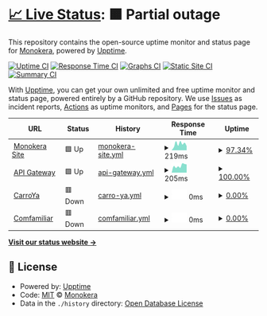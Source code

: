 # [📈 Live Status](https://status.ops.monokera.site): <!--live status--> **🟧 Partial outage**

This repository contains the open-source uptime monitor and status page for [Monokera](https://monokera.com/), powered by [Upptime](https://github.com/upptime/upptime).

[![Uptime CI](https://github.com/monokera-tech/upptime/workflows/Uptime%20CI/badge.svg)](https://github.com/monokera-tech/upptime/actions?query=workflow%3A%22Uptime+CI%22)
[![Response Time CI](https://github.com/monokera-tech/upptime/workflows/Response%20Time%20CI/badge.svg)](https://github.com/monokera-tech/upptime/actions?query=workflow%3A%22Response+Time+CI%22)
[![Graphs CI](https://github.com/monokera-tech/upptime/workflows/Graphs%20CI/badge.svg)](https://github.com/monokera-tech/upptime/actions?query=workflow%3A%22Graphs+CI%22)
[![Static Site CI](https://github.com/monokera-tech/upptime/workflows/Static%20Site%20CI/badge.svg)](https://github.com/monokera-tech/upptime/actions?query=workflow%3A%22Static+Site+CI%22)
[![Summary CI](https://github.com/monokera-tech/upptime/workflows/Summary%20CI/badge.svg)](https://github.com/monokera-tech/upptime/actions?query=workflow%3A%22Summary+CI%22)

With [Upptime](https://upptime.js.org), you can get your own unlimited and free uptime monitor and status page, powered entirely by a GitHub repository. We use [Issues](https://github.com/monokera-tech/upptime/issues) as incident reports, [Actions](https://github.com/monokera-tech/upptime/actions) as uptime monitors, and [Pages](https://status.ops.monokera.site) for the status page.

<!--start: status pages-->
<!-- This summary is generated by Upptime (https://github.com/upptime/upptime) -->
<!-- Do not edit this manually, your changes will be overwritten -->
<!-- prettier-ignore -->
| URL | Status | History | Response Time | Uptime |
| --- | ------ | ------- | ------------- | ------ |
| <img alt="" src="https://icons.duckduckgo.com/ip3/monokera.com.ico" height="13"> [Monokera Site](https://monokera.com/) | 🟩 Up | [monokera-site.yml](https://github.com/monokera-tech/upptime/commits/HEAD/history/monokera-site.yml) | <details><summary><img alt="Response time graph" src="./graphs/monokera-site/response-time-week.png" height="20"> 219ms</summary><br><a href="https://status.ops.monokera.site/history/monokera-site"><img alt="Response time 957" src="https://img.shields.io/endpoint?url=https%3A%2F%2Fraw.githubusercontent.com%2Fmonokera-tech%2Fupptime%2FHEAD%2Fapi%2Fmonokera-site%2Fresponse-time.json"></a><br><a href="https://status.ops.monokera.site/history/monokera-site"><img alt="24-hour response time 322" src="https://img.shields.io/endpoint?url=https%3A%2F%2Fraw.githubusercontent.com%2Fmonokera-tech%2Fupptime%2FHEAD%2Fapi%2Fmonokera-site%2Fresponse-time-day.json"></a><br><a href="https://status.ops.monokera.site/history/monokera-site"><img alt="7-day response time 219" src="https://img.shields.io/endpoint?url=https%3A%2F%2Fraw.githubusercontent.com%2Fmonokera-tech%2Fupptime%2FHEAD%2Fapi%2Fmonokera-site%2Fresponse-time-week.json"></a><br><a href="https://status.ops.monokera.site/history/monokera-site"><img alt="30-day response time 148" src="https://img.shields.io/endpoint?url=https%3A%2F%2Fraw.githubusercontent.com%2Fmonokera-tech%2Fupptime%2FHEAD%2Fapi%2Fmonokera-site%2Fresponse-time-month.json"></a><br><a href="https://status.ops.monokera.site/history/monokera-site"><img alt="1-year response time 833" src="https://img.shields.io/endpoint?url=https%3A%2F%2Fraw.githubusercontent.com%2Fmonokera-tech%2Fupptime%2FHEAD%2Fapi%2Fmonokera-site%2Fresponse-time-year.json"></a></details> | <details><summary><a href="https://status.ops.monokera.site/history/monokera-site">97.34%</a></summary><a href="https://status.ops.monokera.site/history/monokera-site"><img alt="All-time uptime 99.88%" src="https://img.shields.io/endpoint?url=https%3A%2F%2Fraw.githubusercontent.com%2Fmonokera-tech%2Fupptime%2FHEAD%2Fapi%2Fmonokera-site%2Fuptime.json"></a><br><a href="https://status.ops.monokera.site/history/monokera-site"><img alt="24-hour uptime 81.39%" src="https://img.shields.io/endpoint?url=https%3A%2F%2Fraw.githubusercontent.com%2Fmonokera-tech%2Fupptime%2FHEAD%2Fapi%2Fmonokera-site%2Fuptime-day.json"></a><br><a href="https://status.ops.monokera.site/history/monokera-site"><img alt="7-day uptime 97.34%" src="https://img.shields.io/endpoint?url=https%3A%2F%2Fraw.githubusercontent.com%2Fmonokera-tech%2Fupptime%2FHEAD%2Fapi%2Fmonokera-site%2Fuptime-week.json"></a><br><a href="https://status.ops.monokera.site/history/monokera-site"><img alt="30-day uptime 99.39%" src="https://img.shields.io/endpoint?url=https%3A%2F%2Fraw.githubusercontent.com%2Fmonokera-tech%2Fupptime%2FHEAD%2Fapi%2Fmonokera-site%2Fuptime-month.json"></a><br><a href="https://status.ops.monokera.site/history/monokera-site"><img alt="1-year uptime 99.79%" src="https://img.shields.io/endpoint?url=https%3A%2F%2Fraw.githubusercontent.com%2Fmonokera-tech%2Fupptime%2FHEAD%2Fapi%2Fmonokera-site%2Fuptime-year.json"></a></details>
| <img alt="" src="https://icons.duckduckgo.com/ip3/apigw.prod.monokera.site.ico" height="13"> [API Gateway](https://apigw.prod.monokera.site) | 🟩 Up | [api-gateway.yml](https://github.com/monokera-tech/upptime/commits/HEAD/history/api-gateway.yml) | <details><summary><img alt="Response time graph" src="./graphs/api-gateway/response-time-week.png" height="20"> 205ms</summary><br><a href="https://status.ops.monokera.site/history/api-gateway"><img alt="Response time 198" src="https://img.shields.io/endpoint?url=https%3A%2F%2Fraw.githubusercontent.com%2Fmonokera-tech%2Fupptime%2FHEAD%2Fapi%2Fapi-gateway%2Fresponse-time.json"></a><br><a href="https://status.ops.monokera.site/history/api-gateway"><img alt="24-hour response time 243" src="https://img.shields.io/endpoint?url=https%3A%2F%2Fraw.githubusercontent.com%2Fmonokera-tech%2Fupptime%2FHEAD%2Fapi%2Fapi-gateway%2Fresponse-time-day.json"></a><br><a href="https://status.ops.monokera.site/history/api-gateway"><img alt="7-day response time 205" src="https://img.shields.io/endpoint?url=https%3A%2F%2Fraw.githubusercontent.com%2Fmonokera-tech%2Fupptime%2FHEAD%2Fapi%2Fapi-gateway%2Fresponse-time-week.json"></a><br><a href="https://status.ops.monokera.site/history/api-gateway"><img alt="30-day response time 183" src="https://img.shields.io/endpoint?url=https%3A%2F%2Fraw.githubusercontent.com%2Fmonokera-tech%2Fupptime%2FHEAD%2Fapi%2Fapi-gateway%2Fresponse-time-month.json"></a><br><a href="https://status.ops.monokera.site/history/api-gateway"><img alt="1-year response time 194" src="https://img.shields.io/endpoint?url=https%3A%2F%2Fraw.githubusercontent.com%2Fmonokera-tech%2Fupptime%2FHEAD%2Fapi%2Fapi-gateway%2Fresponse-time-year.json"></a></details> | <details><summary><a href="https://status.ops.monokera.site/history/api-gateway">100.00%</a></summary><a href="https://status.ops.monokera.site/history/api-gateway"><img alt="All-time uptime 99.61%" src="https://img.shields.io/endpoint?url=https%3A%2F%2Fraw.githubusercontent.com%2Fmonokera-tech%2Fupptime%2FHEAD%2Fapi%2Fapi-gateway%2Fuptime.json"></a><br><a href="https://status.ops.monokera.site/history/api-gateway"><img alt="24-hour uptime 100.00%" src="https://img.shields.io/endpoint?url=https%3A%2F%2Fraw.githubusercontent.com%2Fmonokera-tech%2Fupptime%2FHEAD%2Fapi%2Fapi-gateway%2Fuptime-day.json"></a><br><a href="https://status.ops.monokera.site/history/api-gateway"><img alt="7-day uptime 100.00%" src="https://img.shields.io/endpoint?url=https%3A%2F%2Fraw.githubusercontent.com%2Fmonokera-tech%2Fupptime%2FHEAD%2Fapi%2Fapi-gateway%2Fuptime-week.json"></a><br><a href="https://status.ops.monokera.site/history/api-gateway"><img alt="30-day uptime 100.00%" src="https://img.shields.io/endpoint?url=https%3A%2F%2Fraw.githubusercontent.com%2Fmonokera-tech%2Fupptime%2FHEAD%2Fapi%2Fapi-gateway%2Fuptime-month.json"></a><br><a href="https://status.ops.monokera.site/history/api-gateway"><img alt="1-year uptime 99.26%" src="https://img.shields.io/endpoint?url=https%3A%2F%2Fraw.githubusercontent.com%2Fmonokera-tech%2Fupptime%2FHEAD%2Fapi%2Fapi-gateway%2Fuptime-year.json"></a></details>
| <img alt="" src="https://icons.duckduckgo.com/ip3/asistencias.carroya.com.ico" height="13"> [CarroYa](https://asistencias.carroya.com) | 🟥 Down | [carro-ya.yml](https://github.com/monokera-tech/upptime/commits/HEAD/history/carro-ya.yml) | <details><summary><img alt="Response time graph" src="./graphs/carro-ya/response-time-week.png" height="20"> 0ms</summary><br><a href="https://status.ops.monokera.site/history/carro-ya"><img alt="Response time 277" src="https://img.shields.io/endpoint?url=https%3A%2F%2Fraw.githubusercontent.com%2Fmonokera-tech%2Fupptime%2FHEAD%2Fapi%2Fcarro-ya%2Fresponse-time.json"></a><br><a href="https://status.ops.monokera.site/history/carro-ya"><img alt="24-hour response time 0" src="https://img.shields.io/endpoint?url=https%3A%2F%2Fraw.githubusercontent.com%2Fmonokera-tech%2Fupptime%2FHEAD%2Fapi%2Fcarro-ya%2Fresponse-time-day.json"></a><br><a href="https://status.ops.monokera.site/history/carro-ya"><img alt="7-day response time 0" src="https://img.shields.io/endpoint?url=https%3A%2F%2Fraw.githubusercontent.com%2Fmonokera-tech%2Fupptime%2FHEAD%2Fapi%2Fcarro-ya%2Fresponse-time-week.json"></a><br><a href="https://status.ops.monokera.site/history/carro-ya"><img alt="30-day response time 0" src="https://img.shields.io/endpoint?url=https%3A%2F%2Fraw.githubusercontent.com%2Fmonokera-tech%2Fupptime%2FHEAD%2Fapi%2Fcarro-ya%2Fresponse-time-month.json"></a><br><a href="https://status.ops.monokera.site/history/carro-ya"><img alt="1-year response time 272" src="https://img.shields.io/endpoint?url=https%3A%2F%2Fraw.githubusercontent.com%2Fmonokera-tech%2Fupptime%2FHEAD%2Fapi%2Fcarro-ya%2Fresponse-time-year.json"></a></details> | <details><summary><a href="https://status.ops.monokera.site/history/carro-ya">0.00%</a></summary><a href="https://status.ops.monokera.site/history/carro-ya"><img alt="All-time uptime 79.97%" src="https://img.shields.io/endpoint?url=https%3A%2F%2Fraw.githubusercontent.com%2Fmonokera-tech%2Fupptime%2FHEAD%2Fapi%2Fcarro-ya%2Fuptime.json"></a><br><a href="https://status.ops.monokera.site/history/carro-ya"><img alt="24-hour uptime 0.00%" src="https://img.shields.io/endpoint?url=https%3A%2F%2Fraw.githubusercontent.com%2Fmonokera-tech%2Fupptime%2FHEAD%2Fapi%2Fcarro-ya%2Fuptime-day.json"></a><br><a href="https://status.ops.monokera.site/history/carro-ya"><img alt="7-day uptime 0.00%" src="https://img.shields.io/endpoint?url=https%3A%2F%2Fraw.githubusercontent.com%2Fmonokera-tech%2Fupptime%2FHEAD%2Fapi%2Fcarro-ya%2Fuptime-week.json"></a><br><a href="https://status.ops.monokera.site/history/carro-ya"><img alt="30-day uptime 1.38%" src="https://img.shields.io/endpoint?url=https%3A%2F%2Fraw.githubusercontent.com%2Fmonokera-tech%2Fupptime%2FHEAD%2Fapi%2Fcarro-ya%2Fuptime-month.json"></a><br><a href="https://status.ops.monokera.site/history/carro-ya"><img alt="1-year uptime 55.45%" src="https://img.shields.io/endpoint?url=https%3A%2F%2Fraw.githubusercontent.com%2Fmonokera-tech%2Fupptime%2FHEAD%2Fapi%2Fcarro-ya%2Fuptime-year.json"></a></details>
| <img alt="" src="https://icons.duckduckgo.com/ip3/servicios.monokera.com.ico" height="13"> [Comfamiliar](https://servicios.monokera.com/compra-asistencias-y-seguros) | 🟥 Down | [comfamiliar.yml](https://github.com/monokera-tech/upptime/commits/HEAD/history/comfamiliar.yml) | <details><summary><img alt="Response time graph" src="./graphs/comfamiliar/response-time-week.png" height="20"> 0ms</summary><br><a href="https://status.ops.monokera.site/history/comfamiliar"><img alt="Response time 373" src="https://img.shields.io/endpoint?url=https%3A%2F%2Fraw.githubusercontent.com%2Fmonokera-tech%2Fupptime%2FHEAD%2Fapi%2Fcomfamiliar%2Fresponse-time.json"></a><br><a href="https://status.ops.monokera.site/history/comfamiliar"><img alt="24-hour response time 0" src="https://img.shields.io/endpoint?url=https%3A%2F%2Fraw.githubusercontent.com%2Fmonokera-tech%2Fupptime%2FHEAD%2Fapi%2Fcomfamiliar%2Fresponse-time-day.json"></a><br><a href="https://status.ops.monokera.site/history/comfamiliar"><img alt="7-day response time 0" src="https://img.shields.io/endpoint?url=https%3A%2F%2Fraw.githubusercontent.com%2Fmonokera-tech%2Fupptime%2FHEAD%2Fapi%2Fcomfamiliar%2Fresponse-time-week.json"></a><br><a href="https://status.ops.monokera.site/history/comfamiliar"><img alt="30-day response time 0" src="https://img.shields.io/endpoint?url=https%3A%2F%2Fraw.githubusercontent.com%2Fmonokera-tech%2Fupptime%2FHEAD%2Fapi%2Fcomfamiliar%2Fresponse-time-month.json"></a><br><a href="https://status.ops.monokera.site/history/comfamiliar"><img alt="1-year response time 363" src="https://img.shields.io/endpoint?url=https%3A%2F%2Fraw.githubusercontent.com%2Fmonokera-tech%2Fupptime%2FHEAD%2Fapi%2Fcomfamiliar%2Fresponse-time-year.json"></a></details> | <details><summary><a href="https://status.ops.monokera.site/history/comfamiliar">0.00%</a></summary><a href="https://status.ops.monokera.site/history/comfamiliar"><img alt="All-time uptime 70.35%" src="https://img.shields.io/endpoint?url=https%3A%2F%2Fraw.githubusercontent.com%2Fmonokera-tech%2Fupptime%2FHEAD%2Fapi%2Fcomfamiliar%2Fuptime.json"></a><br><a href="https://status.ops.monokera.site/history/comfamiliar"><img alt="24-hour uptime 0.00%" src="https://img.shields.io/endpoint?url=https%3A%2F%2Fraw.githubusercontent.com%2Fmonokera-tech%2Fupptime%2FHEAD%2Fapi%2Fcomfamiliar%2Fuptime-day.json"></a><br><a href="https://status.ops.monokera.site/history/comfamiliar"><img alt="7-day uptime 0.00%" src="https://img.shields.io/endpoint?url=https%3A%2F%2Fraw.githubusercontent.com%2Fmonokera-tech%2Fupptime%2FHEAD%2Fapi%2Fcomfamiliar%2Fuptime-week.json"></a><br><a href="https://status.ops.monokera.site/history/comfamiliar"><img alt="30-day uptime 1.38%" src="https://img.shields.io/endpoint?url=https%3A%2F%2Fraw.githubusercontent.com%2Fmonokera-tech%2Fupptime%2FHEAD%2Fapi%2Fcomfamiliar%2Fuptime-month.json"></a><br><a href="https://status.ops.monokera.site/history/comfamiliar"><img alt="1-year uptime 33.91%" src="https://img.shields.io/endpoint?url=https%3A%2F%2Fraw.githubusercontent.com%2Fmonokera-tech%2Fupptime%2FHEAD%2Fapi%2Fcomfamiliar%2Fuptime-year.json"></a></details>

<!--end: status pages-->

[**Visit our status website →**](https://status.ops.monokera.site)

## 📄 License

- Powered by: [Upptime](https://github.com/upptime/upptime)
- Code: [MIT](./LICENSE) © [Monokera](https://monokera.com/)
- Data in the `./history` directory: [Open Database License](https://opendatacommons.org/licenses/odbl/1-0/)

